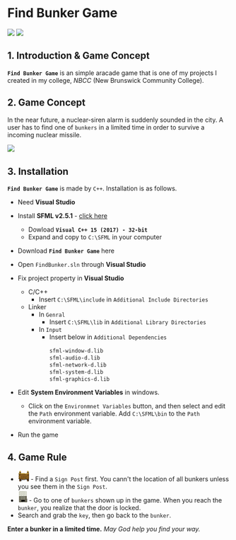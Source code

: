 # Find Bunker Game

![](https://img.shields.io/badge/-C%2B%2B-informational) ![](https://img.shields.io/badge/SFML-v2.5.1-success)

## 1. Introduction & Game Concept

**`Find Bunker Game`** is an simple aracade game that is one of my projects I created in my college, _NBCC_ (New Brunswick Community College).

## 2. Game Concept

In the near future, a nuclear-siren alarm is suddenly sounded in the city. A user has to find one of `bunkers` in a limited time in order to survive a incoming nuclear missile.

![](./img/scene.gif)

## 3. Installation

**`Find Bunker Game`** is made by `C++`. Installation is as follows.

- Need **Visual Studio**
- Install **SFML v2.5.1** - <a href="https://www.sfml-dev.org/download/sfml/2.5.1/" target="_blank">click here</a>

  - Dowload **`Visual C++ 15 (2017) - 32-bit`**
  - Expand and copy to `C:\SFML` in your computer

- Download **`Find Bunker Game`** here
- Open `FindBunker.sln` through **Visual Studio**
- Fix project property in **Visual Studio**
  - C/C++
    - Insert `C:\SFML\include` in `Additional Include Directories`
  - Linker
    - In `Genral`
      - Insert `C:\SFML\lib` in `Additional Library Directories`
    - In `Input`
      - Insert below in `Additional Dependencies`
        ```
        sfml-window-d.lib
        sfml-audio-d.lib
        sfml-network-d.lib
        sfml-system-d.lib
        sfml-graphics-d.lib
        ```
- Edit **System Environment Variables** in windows.

  - Click on the `Environmnet Variables` button, and then select and edit the `Path` environment variable. Add `C:\SFML\bin` to the `Path` environment variable.

- Run the game

## 4. Game Rule

- ![](./img/SignPost1.png) - Find a `Sign Post` first. You cann't the location of all bunkers unless you see them in the `Sign Post`.
- ![](./img/Bunker3.png) - Go to one of `bunkers` shown up in the game. When you reach the `bunker`, you realize that the door is locked.
- Search and grab the `key`, then go back to the `bunker`.

**Enter a bunker in a limited time.** _May God help you find your way._
